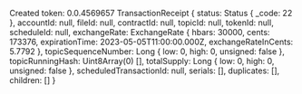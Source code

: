 Created token: 0.0.4569657
TransactionReceipt {
  status: Status { _code: 22 },
  accountId: null,
  fileId: null,
  contractId: null,
  topicId: null,
  tokenId: null,
  scheduleId: null,
  exchangeRate: ExchangeRate {
    hbars: 30000,
    cents: 173376,
    expirationTime: 2023-05-05T11:00:00.000Z,
    exchangeRateInCents: 5.7792
  },
  topicSequenceNumber: Long { low: 0, high: 0, unsigned: false },
  topicRunningHash: Uint8Array(0) [],
  totalSupply: Long { low: 0, high: 0, unsigned: false },
  scheduledTransactionId: null,
  serials: [],
  duplicates: [],
  children: []
}